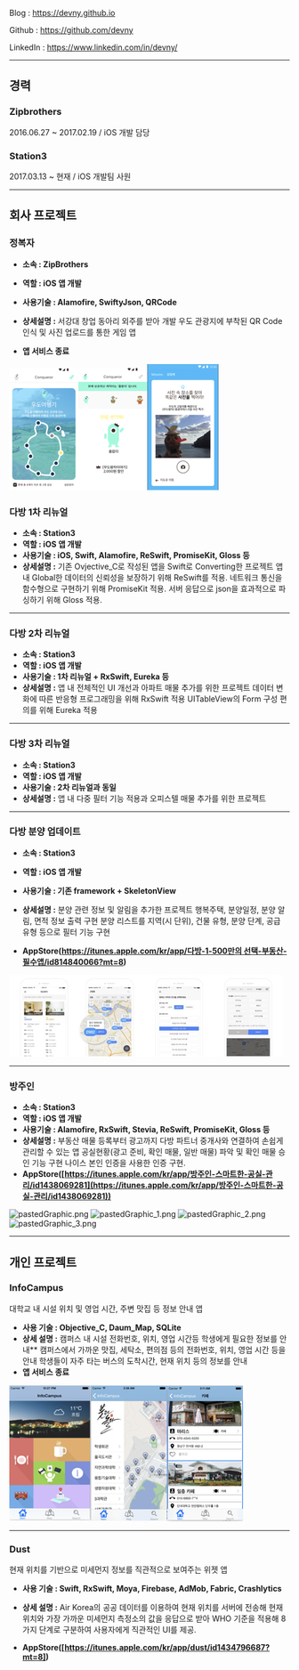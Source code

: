 Blog : https://devny.github.io

Github : https://github.com/devny

LinkedIn : https://www.linkedin.com/in/devny/

---

## 경력

###  Zipbrothers

 2016.06.27 ~ 2017.02.19 / iOS 개발 담당

###  Station3

 2017.03.13 ~ 현재 / iOS 개발팀 사원

---
## **회사 프로젝트**

### 정복자

* **소속 : ZipBrothers**
* **역할 : iOS 앱 개발**
* **사용기술 : Alamofire, SwiftyJson, QRCode**
* **상세설명 :** 
서강대 창업 동아리 외주를 받아 개발
우도 관광지에 부착된 QR Code 인식 및 사진 업로드를 통한 게임 앱

* **앱 서비스 종료**

![pastedGraphic.png](Resume/resources/정복자_0.png)![pastedGraphic\_1.png](Resume/resources/정복자_1.png)![pastedGraphic\_2.png](Resume/resources/정복자_2.png)

### **다방 1차 리뉴얼**

* **소속 : Station3**
* **역할 : iOS 앱 개발**
* **사용기술 : iOS, Swift, Alamofire, ReSwift, PromiseKit, Gloss 등**
* **상세설명 :**
기존 Ovjective_C로 작성된 앱을 Swift로 Converting한 프로젝트
앱 내 Global한 데이터의 신뢰성을 보장하기 위해 ReSwift를 적용.
네트워크 통신을 함수형으로 구현하기 위해 PromiseKit 적용.
서버 응답으로 json을 효과적으로 파싱하기 위해 Gloss 적용.
****

### **다방 2차 리뉴얼**

* **소속 : Station3**
* **역할 : iOS 앱 개발**
* **사용기술 : 1차 리뉴얼 + RxSwift, Eureka 등**
* **상세설명 :**
앱 내 전체적인 UI 개선과 아파트 매물 추가를 위한 프로젝트
데이터 변화에 따른 반응형 프로그래밍을 위해 RxSwift 적용
UITableView의 Form 구성 편의를 위해 Eureka 적용
****

### **다방 3차 리뉴얼**

* **소속 : Station3**
* **역할 : iOS 앱 개발**
* **사용기술 : 2차 리뉴얼과 동일**
* **상세설명 :**
앱 내 다중 필터 기능 적용과 오피스텔 매물 추가를 위한 프로젝트

****

### **다방 분양 업데이트**

* **소속 : Station3**
* **역할 : iOS 앱 개발**
* **사용기술 : 기존 framework + SkeletonView**
* **상세설명 :**
분양 관련 정보 및 알림을 추가한 프로젝트
행복주택, 분양일정, 분양 알림, 면적 정보 출력 구현
분양 리스트를 지역(시 단위), 건물 유형, 분양 단계, 공급 유형 등으로 필터 기능 구현

* **AppStore([https://itunes.apple.com/kr/app/다방-1-500만의 선택-부동산-필수앱/id814840066?mt=8](https://itunes.apple.com/kr/app/%25EB%258B%25A4%25EB%25B0%25A9-1-500%25EB%25A7%258C%25EC%259D%2598-%25EC%2584%25A0%25ED%2583%259D-%25EB%25B6%2580%25EB%258F%2599%25EC%2582%25B0-%25ED%2595%2584%25EC%2588%2598%25EC%2595%25B1/id814840066?mt=8))**

![pastedGraphic\_3.png](Resume/resources/다방_4.jpg)
****

### **방주인**

* **소속 : Station3**
* **역할 : iOS 앱 개발**
* **사용기술 : Alamofire, RxSwift, Stevia, ReSwift, PromiseKit, Gloss 등**
* **상세설명 :**
부동산 매물 등록부터 광고까지 다방 파트너 중개사와 연결하여 손쉽게 관리할 수 있는 앱
공실현황(광고 준비, 확인 매물, 일반 매물) 파악 및 확인 매물 승인 기능 구현
나이스 본인 인증을 사용한 인증 구현.
* **AppStore([https://itunes.apple.com/kr/app/방주인-스마트한-공실-관리/id1438069281](https://itunes.apple.com/kr/app/방주인-스마트한-공실-관리/id1438069281))**

![pastedGraphic.png](Resume/resources/방주인_0.png)
![pastedGraphic\_1.png](Resume/resources/방주인_1.png)
![pastedGraphic\_2.png](Resume/resources/방주인_2.png)
![pastedGraphic\_3.png](Resume/resources/방주인_3.png)
****

## **개인 프로젝트**

### **InfoCampus**

대학교 내 시설 위치 및 영업 시간, 주변 맛집 등 정보 안내 앱 

* **사용 기술 : Objective\_C, Daum\_Map, SQLite**
* **상세 설명 :**
캠퍼스 내 시설 전화번호, 위치, 영업 시간등 학생에게 필요한 정보를 안내**
캠퍼스에서 가까운 맛집, 세탁소, 편의점 등의 전화번호, 위치, 영업 시간 등을안내
학생들이 자주 타는 버스의 도착시간, 현재 위치 등의 정보를 안내
* **앱 서비스 종료**

![pastedGraphic\_3.png](Resume/resources/InfoCampus_0.png)![pastedGraphic\_4.png](Resume/resources/InfoCampus_1.png)![pastedGraphic\_5.png](Resume/resources/InfoCampus_2.png)
****


### **Dust** 

현재 위치를 기반으로 미세먼지 정보를 직관적으로 보여주는 위젯 앱

* **사용 기술 : Swift, RxSwift, Moya, Firebase, AdMob, Fabric, Crashlytics**
* **상세 설명 :**
Air Korea의 공공 데이터를 이용하여 현재 위치를 서버에 전송해 현재 위치와 가장 가까운 
		미세먼지 측정소의 값을 응답으로 받아 WHO 기준을 적용해 8가지 단계로 구분하여 
		사용자에게 직관적인 UI를 제공.

* **AppStore([https://itunes.apple.com/kr/app/dust/id1434796687?mt=8])**